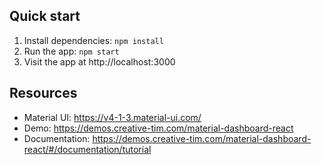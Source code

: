 ## Quick start

1. Install dependencies: `npm install`
2. Run the app: `npm start`
3. Visit the app at http://localhost:3000

## Resources

- Material UI: https://v4-1-3.material-ui.com/
- Demo: https://demos.creative-tim.com/material-dashboard-react
- Documentation: https://demos.creative-tim.com/material-dashboard-react/#/documentation/tutorial
